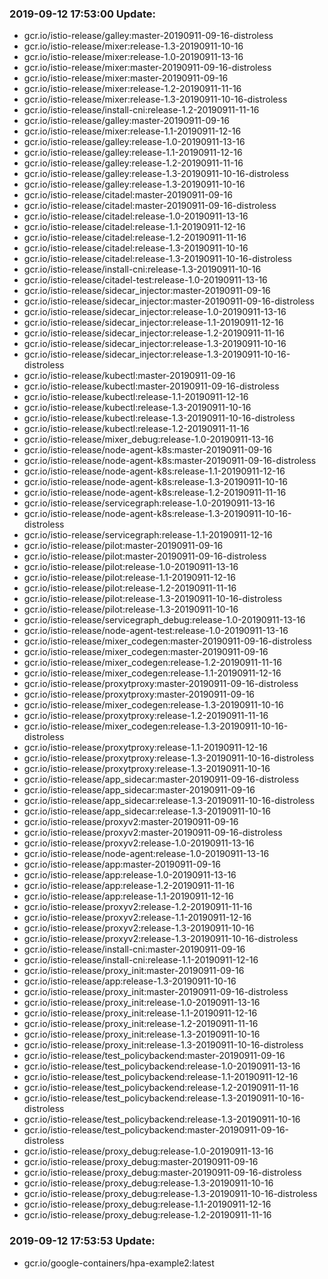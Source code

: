 ### 2019-09-12 17:53:00 Update:

- gcr.io/istio-release/galley:master-20190911-09-16-distroless
- gcr.io/istio-release/mixer:release-1.3-20190911-10-16
- gcr.io/istio-release/mixer:release-1.0-20190911-13-16
- gcr.io/istio-release/mixer:master-20190911-09-16-distroless
- gcr.io/istio-release/mixer:master-20190911-09-16
- gcr.io/istio-release/mixer:release-1.2-20190911-11-16
- gcr.io/istio-release/mixer:release-1.3-20190911-10-16-distroless
- gcr.io/istio-release/install-cni:release-1.2-20190911-11-16
- gcr.io/istio-release/galley:master-20190911-09-16
- gcr.io/istio-release/mixer:release-1.1-20190911-12-16
- gcr.io/istio-release/galley:release-1.0-20190911-13-16
- gcr.io/istio-release/galley:release-1.1-20190911-12-16
- gcr.io/istio-release/galley:release-1.2-20190911-11-16
- gcr.io/istio-release/galley:release-1.3-20190911-10-16-distroless
- gcr.io/istio-release/galley:release-1.3-20190911-10-16
- gcr.io/istio-release/citadel:master-20190911-09-16
- gcr.io/istio-release/citadel:master-20190911-09-16-distroless
- gcr.io/istio-release/citadel:release-1.0-20190911-13-16
- gcr.io/istio-release/citadel:release-1.1-20190911-12-16
- gcr.io/istio-release/citadel:release-1.2-20190911-11-16
- gcr.io/istio-release/citadel:release-1.3-20190911-10-16
- gcr.io/istio-release/citadel:release-1.3-20190911-10-16-distroless
- gcr.io/istio-release/install-cni:release-1.3-20190911-10-16
- gcr.io/istio-release/citadel-test:release-1.0-20190911-13-16
- gcr.io/istio-release/sidecar_injector:master-20190911-09-16
- gcr.io/istio-release/sidecar_injector:master-20190911-09-16-distroless
- gcr.io/istio-release/sidecar_injector:release-1.0-20190911-13-16
- gcr.io/istio-release/sidecar_injector:release-1.1-20190911-12-16
- gcr.io/istio-release/sidecar_injector:release-1.2-20190911-11-16
- gcr.io/istio-release/sidecar_injector:release-1.3-20190911-10-16
- gcr.io/istio-release/sidecar_injector:release-1.3-20190911-10-16-distroless
- gcr.io/istio-release/kubectl:master-20190911-09-16
- gcr.io/istio-release/kubectl:master-20190911-09-16-distroless
- gcr.io/istio-release/kubectl:release-1.1-20190911-12-16
- gcr.io/istio-release/kubectl:release-1.3-20190911-10-16
- gcr.io/istio-release/kubectl:release-1.3-20190911-10-16-distroless
- gcr.io/istio-release/kubectl:release-1.2-20190911-11-16
- gcr.io/istio-release/mixer_debug:release-1.0-20190911-13-16
- gcr.io/istio-release/node-agent-k8s:master-20190911-09-16
- gcr.io/istio-release/node-agent-k8s:master-20190911-09-16-distroless
- gcr.io/istio-release/node-agent-k8s:release-1.1-20190911-12-16
- gcr.io/istio-release/node-agent-k8s:release-1.3-20190911-10-16
- gcr.io/istio-release/node-agent-k8s:release-1.2-20190911-11-16
- gcr.io/istio-release/servicegraph:release-1.0-20190911-13-16
- gcr.io/istio-release/node-agent-k8s:release-1.3-20190911-10-16-distroless
- gcr.io/istio-release/servicegraph:release-1.1-20190911-12-16
- gcr.io/istio-release/pilot:master-20190911-09-16
- gcr.io/istio-release/pilot:master-20190911-09-16-distroless
- gcr.io/istio-release/pilot:release-1.0-20190911-13-16
- gcr.io/istio-release/pilot:release-1.1-20190911-12-16
- gcr.io/istio-release/pilot:release-1.2-20190911-11-16
- gcr.io/istio-release/pilot:release-1.3-20190911-10-16-distroless
- gcr.io/istio-release/pilot:release-1.3-20190911-10-16
- gcr.io/istio-release/servicegraph_debug:release-1.0-20190911-13-16
- gcr.io/istio-release/node-agent-test:release-1.0-20190911-13-16
- gcr.io/istio-release/mixer_codegen:master-20190911-09-16-distroless
- gcr.io/istio-release/mixer_codegen:master-20190911-09-16
- gcr.io/istio-release/mixer_codegen:release-1.2-20190911-11-16
- gcr.io/istio-release/mixer_codegen:release-1.1-20190911-12-16
- gcr.io/istio-release/proxytproxy:master-20190911-09-16-distroless
- gcr.io/istio-release/proxytproxy:master-20190911-09-16
- gcr.io/istio-release/mixer_codegen:release-1.3-20190911-10-16
- gcr.io/istio-release/proxytproxy:release-1.2-20190911-11-16
- gcr.io/istio-release/mixer_codegen:release-1.3-20190911-10-16-distroless
- gcr.io/istio-release/proxytproxy:release-1.1-20190911-12-16
- gcr.io/istio-release/proxytproxy:release-1.3-20190911-10-16-distroless
- gcr.io/istio-release/proxytproxy:release-1.3-20190911-10-16
- gcr.io/istio-release/app_sidecar:master-20190911-09-16-distroless
- gcr.io/istio-release/app_sidecar:master-20190911-09-16
- gcr.io/istio-release/app_sidecar:release-1.3-20190911-10-16-distroless
- gcr.io/istio-release/app_sidecar:release-1.3-20190911-10-16
- gcr.io/istio-release/proxyv2:master-20190911-09-16
- gcr.io/istio-release/proxyv2:master-20190911-09-16-distroless
- gcr.io/istio-release/proxyv2:release-1.0-20190911-13-16
- gcr.io/istio-release/node-agent:release-1.0-20190911-13-16
- gcr.io/istio-release/app:master-20190911-09-16
- gcr.io/istio-release/app:release-1.0-20190911-13-16
- gcr.io/istio-release/app:release-1.2-20190911-11-16
- gcr.io/istio-release/app:release-1.1-20190911-12-16
- gcr.io/istio-release/proxyv2:release-1.2-20190911-11-16
- gcr.io/istio-release/proxyv2:release-1.1-20190911-12-16
- gcr.io/istio-release/proxyv2:release-1.3-20190911-10-16
- gcr.io/istio-release/proxyv2:release-1.3-20190911-10-16-distroless
- gcr.io/istio-release/install-cni:master-20190911-09-16
- gcr.io/istio-release/install-cni:release-1.1-20190911-12-16
- gcr.io/istio-release/proxy_init:master-20190911-09-16
- gcr.io/istio-release/app:release-1.3-20190911-10-16
- gcr.io/istio-release/proxy_init:master-20190911-09-16-distroless
- gcr.io/istio-release/proxy_init:release-1.0-20190911-13-16
- gcr.io/istio-release/proxy_init:release-1.1-20190911-12-16
- gcr.io/istio-release/proxy_init:release-1.2-20190911-11-16
- gcr.io/istio-release/proxy_init:release-1.3-20190911-10-16
- gcr.io/istio-release/proxy_init:release-1.3-20190911-10-16-distroless
- gcr.io/istio-release/test_policybackend:master-20190911-09-16
- gcr.io/istio-release/test_policybackend:release-1.0-20190911-13-16
- gcr.io/istio-release/test_policybackend:release-1.1-20190911-12-16
- gcr.io/istio-release/test_policybackend:release-1.2-20190911-11-16
- gcr.io/istio-release/test_policybackend:release-1.3-20190911-10-16-distroless
- gcr.io/istio-release/test_policybackend:release-1.3-20190911-10-16
- gcr.io/istio-release/test_policybackend:master-20190911-09-16-distroless
- gcr.io/istio-release/proxy_debug:release-1.0-20190911-13-16
- gcr.io/istio-release/proxy_debug:master-20190911-09-16
- gcr.io/istio-release/proxy_debug:master-20190911-09-16-distroless
- gcr.io/istio-release/proxy_debug:release-1.3-20190911-10-16
- gcr.io/istio-release/proxy_debug:release-1.3-20190911-10-16-distroless
- gcr.io/istio-release/proxy_debug:release-1.1-20190911-12-16
- gcr.io/istio-release/proxy_debug:release-1.2-20190911-11-16
### 2019-09-12 17:53:53 Update:

- gcr.io/google-containers/hpa-example2:latest
